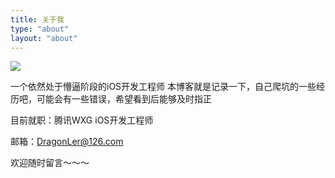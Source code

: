 ```yaml
---
title: 关于我
type: "about"
layout: "about"
---
```


![](https://imagedatabase-1259343097.cos.ap-beijing.myqcloud.com/blogImage/wallhaven-451658.jpg)

一个依然处于懵逼阶段的iOS开发工程师
本博客就是记录一下，自己爬坑的一些经历吧，可能会有一些错误，希望看到后能够及时指正

目前就职：腾讯WXG iOS开发工程师

邮箱：DragonLer@126.com

欢迎随时留言～～～

